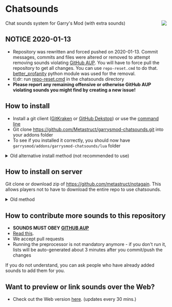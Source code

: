 Chatsounds
==========

Chat sounds system for Garry's Mod (with extra sounds)
<img align="right" src="https://metastruct.net/github/garrysmod-chatsounds/ci-status.svg?branch=master" />

## NOTICE 2020-01-13
 - Repository was rewritten and forced pushed on 2020-01-13. Commit messages, commits and files were altered or removed to attempt removing sounds violating [GitHub AUP](https://help.github.com/en/github/site-policy/github-acceptable-use-policies#2-content-restrictions). You will have to force pull the repository to get all changes. You can use `repo-reset.cmd` to do that. [better_profanity](https://pypi.org/project/better-profanity/) python module was used for the removal. 
 - tl;dr: run [repo-reset.cmd](https://raw.githubusercontent.com/Metastruct/garrysmod-chatsounds/master/repo-reset.cmd) in the chatsounds directory
 - **Please report any remaining offensive or otherwise GitHub AUP violating sounds you might find by creating a new issue!**

## How to install
 - Install a git client ([GitKraken](https://www.gitkraken.com) or [GitHub Dekstop](https://desktop.github.com)) or use the [command line](https://docs.gitlab.com/ee/gitlab-basics/start-using-git.html)
 - Git clone https://github.com/Metastruct/garrysmod-chatsounds.git into your addons folder
 - To see if you installed it correctly, you should now have ```garrysmod/addons/garrysmod-chatsounds/lua``` folder

<details>
 <summary>Old alternative install method (not recommended to use)</summary>

 - Install subversion client: http://tortoisesvn.net/downloads.html
 - Checkout: https://github.com/Metastruct/garrysmod-chatsounds/trunk
 - Save to ```garrysmod/addons/garrysmod-chatsounds```
 - To see if you installed it correctly, you should now have ```garrysmod/addons/garrysmod-chatsounds/lua``` folder
</details>

## How to install on server
Git clone or download zip of https://github.com/metastruct/notagain. This allows players not to have to download the entire repo to use chatsounds.

<details>
 <summary>Old method</summary>
 
 - Create directory ```garrysmod/addons/garrysmod-chatsounds```
 - Checkout: ```https://github.com/Metastruct/garrysmod-chatsounds/trunk/lua``` to ```garrysmod/addons/garrysmod-chatsounds/lua```
 - To see if you installed it correctly, you should now have ```garrysmod/addons/garrysmod-chatsounds/lua/autorun/chatsounds.lua``` file.
</details>

## How to contribute more sounds to this repository
 - **SOUNDS MUST OBEY [GITHUB AUP](https://help.github.com/en/github/site-policy/github-acceptable-use-policies#2-content-restrictions)**
 - [Read this](https://github.com/Metastruct/garrysmod-chatsounds/blob/master/HOW%20TO%20ADD%20SOUNDS.txt).
 - We accept pull requests
 - Running the preprocessor is not mandatory anymore - if you don't run it, lists will be auto-generated about 3 minutes after you commit/push the changes
 
If you do not understand, you can ask people who have already added sounds to add them for you.

## Want to preview or link sounds over the Web?
 - Check out the Web version [here](http://cs.3kv.in/). (updates every 30 mins.)
